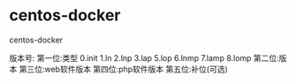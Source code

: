 # centos-docker
centos-docker

版本号:
      第一位:类型
            0.init
            1.ln
            2.lnp
            3.lap
            5.lop
            6.lnmp
            7.lamp
            8.lomp
      第二位:版本
      第三位:web软件版本
      第四位:php软件版本
      第五位:补位(可选)
